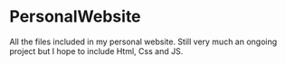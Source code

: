 # PersonalWebsite
All the files included in my personal website. Still very much an ongoing project but I hope to include Html, Css and JS.
